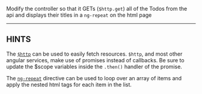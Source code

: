 Modify the controller so that it GETs (```$http.get```) all of the Todos from the api and displays their titles in a ```ng-repeat``` on the html page

-----------------------------

## HINTS

The [```$http```](https://docs.angularjs.org/api/ng/service/$http) can be used to easily fetch resources. ```$http```, and most other angular services, make use of promises instead of callbacks. Be sure to update the $scope variables inside the ```.then()``` handler of the promise.

The [```ng-repeat```](https://docs.angularjs.org/api/ng/directive/ngRepeat) directive can be used to loop over an array of items and apply the nested html tags for each item in the list.